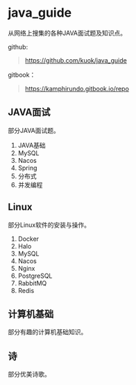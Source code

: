 # java_guide

从网络上搜集的各种JAVA面试题及知识点。

github:
> https://github.com/kuok/java_guide

gitbook：
> https://kamphirundo.gitbook.io/repo

## JAVA面试

部分JAVA面试题。

1. JAVA基础
2. MySQL
3. Nacos
4. Spring
5. 分布式
6. 并发编程

## Linux

部分Linux软件的安装与操作。

1. Docker
2. Halo
3. MySQL
4. Nacos
5. Nginx
6. PostgreSQL
7. RabbitMQ
8. Redis

## 计算机基础

部分有趣的计算机基础知识。

## 诗

部分优美诗歌。
